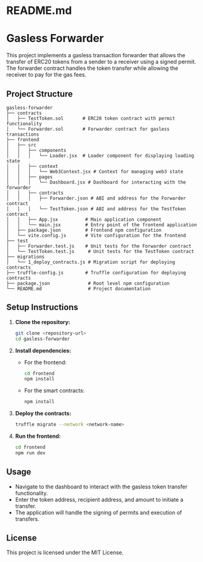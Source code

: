 # README.md

# Gasless Forwarder

This project implements a gasless transaction forwarder that allows the transfer of ERC20 tokens from a sender to a receiver using a signed permit. The forwarder contract handles the token transfer while allowing the receiver to pay for the gas fees.

## Project Structure

```
gasless-forwarder
├── contracts
│   ├── TestToken.sol       # ERC20 token contract with permit functionality
│   └── Forwarder.sol       # Forwarder contract for gasless transactions
├── frontend
│   ├── src
│   │   ├── components
│   │   │   └── Loader.jsx  # Loader component for displaying loading state
│   │   ├── context
│   │   │   └── Web3Context.jsx # Context for managing web3 state
│   │   ├── pages
│   │   │   └── Dashboard.jsx # Dashboard for interacting with the forwarder
│   │   ├── contracts
│   │   │   ├── Forwarder.json # ABI and address for the Forwarder contract
│   │   │   └── TestToken.json # ABI and address for the TestToken contract
│   │   ├── App.jsx          # Main application component
│   │   └── main.jsx         # Entry point of the frontend application
│   ├── package.json         # Frontend npm configuration
│   └── vite.config.js       # Vite configuration for the frontend
├── test
│   ├── Forwarder.test.js    # Unit tests for the Forwarder contract
│   └── TestToken.test.js     # Unit tests for the TestToken contract
├── migrations
│   └── 1_deploy_contracts.js # Migration script for deploying contracts
├── truffle-config.js        # Truffle configuration for deploying contracts
├── package.json              # Root level npm configuration
└── README.md                 # Project documentation
```

## Setup Instructions

1. **Clone the repository:**
   ```bash
   git clone <repository-url>
   cd gasless-forwarder
   ```

2. **Install dependencies:**
   - For the frontend:
     ```bash
     cd frontend
     npm install
     ```

   - For the smart contracts:
     ```bash
     npm install
     ```

3. **Deploy the contracts:**
   ```bash
   truffle migrate --network <network-name>
   ```

4. **Run the frontend:**
   ```bash
   cd frontend
   npm run dev
   ```

## Usage

- Navigate to the dashboard to interact with the gasless token transfer functionality.
- Enter the token address, recipient address, and amount to initiate a transfer.
- The application will handle the signing of permits and execution of transfers.

## License

This project is licensed under the MIT License.